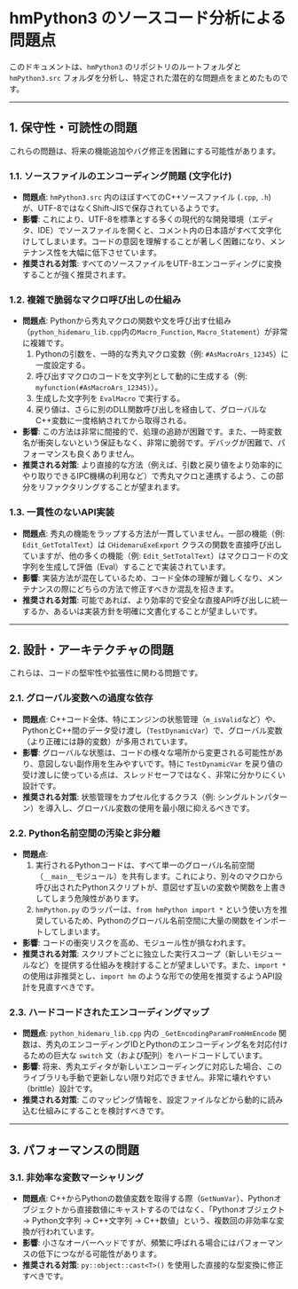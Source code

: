# hmPython3 のソースコード分析による問題点

このドキュメントは、`hmPython3` のリポジトリのルートフォルダと `hmPython3.src` フォルダを分析し、特定された潜在的な問題点をまとめたものです。

---

## 1. 保守性・可読性の問題

これらの問題は、将来の機能追加やバグ修正を困難にする可能性があります。

### 1.1. ソースファイルのエンコーディング問題 (文字化け)

- **問題点**: `hmPython3.src` 内のほぼすべてのC++ソースファイル (`.cpp`, `.h`) が、UTF-8ではなくShift-JISで保存されているようです。
- **影響**: これにより、UTF-8を標準とする多くの現代的な開発環境（エディタ、IDE）でソースファイルを開くと、コメント内の日本語がすべて文字化けしてしまいます。コードの意図を理解することが著しく困難になり、メンテナンス性を大幅に低下させています。
- **推奨される対策**: すべてのソースファイルをUTF-8エンコーディングに変換することが強く推奨されます。

### 1.2. 複雑で脆弱なマクロ呼び出しの仕組み

- **問題点**: Pythonから秀丸マクロの関数や文を呼び出す仕組み（`python_hidemaru_lib.cpp`内の`Macro_Function`, `Macro_Statement`）が非常に複雑です。
    1. Pythonの引数を、一時的な秀丸マクロ変数（例: `#AsMacroArs_12345`）に一度設定する。
    2. 呼び出すマクロのコードを文字列として動的に生成する（例: `myfunction(#AsMacroArs_12345)`）。
    3. 生成した文字列を `EvalMacro` で実行する。
    4. 戻り値は、さらに別のDLL関数呼び出しを経由して、グローバルなC++変数に一度格納されてから取得される。
- **影響**: この方法は非常に間接的で、処理の追跡が困難です。また、一時変数名が衝突しないという保証もなく、非常に脆弱です。デバッグが困難で、パフォーマンスも良くありません。
- **推奨される対策**: より直接的な方法（例えば、引数と戻り値をより効率的にやり取りできるIPC機構の利用など）で秀丸マクロと連携するよう、この部分をリファクタリングすることが望まれます。

### 1.3. 一貫性のないAPI実装

- **問題点**: 秀丸の機能をラップする方法が一貫していません。一部の機能（例: `Edit_GetTotalText`）は `CHidemaruExeExport` クラスの関数を直接呼び出していますが、他の多くの機能（例: `Edit_SetTotalText`）はマクロコードの文字列を生成して評価（Eval）することで実装されています。
- **影響**: 実装方法が混在しているため、コード全体の理解が難しくなり、メンテナンスの際にどちらの方法で修正すべきか混乱を招きます。
- **推奨される対策**: 可能であれば、より効率的で安全な直接API呼び出しに統一するか、あるいは実装方針を明確に文書化することが望ましいです。

---

## 2. 設計・アーキテクチャの問題

これらは、コードの堅牢性や拡張性に関わる問題です。

### 2.1. グローバル変数への過度な依存

- **問題点**: C++コード全体、特にエンジンの状態管理（`m_isValid`など）や、PythonとC++間のデータ受け渡し（`TestDynamicVar`）で、グローバル変数（より正確には静的変数）が多用されています。
- **影響**: グローバルな状態は、コードの様々な場所から変更される可能性があり、意図しない副作用を生みやすいです。特に `TestDynamicVar` を戻り値の受け渡しに使っている点は、スレッドセーフではなく、非常に分かりにくい設計です。
- **推奨される対策**: 状態管理をカプセル化するクラス（例: シングルトンパターン）を導入し、グローバル変数の使用を最小限に抑えるべきです。

### 2.2. Python名前空間の汚染と非分離

- **問題点**:
    1.  実行されるPythonコードは、すべて単一のグローバル名前空間（`__main__`モジュール）を共有します。これにより、別々のマクロから呼び出されたPythonスクリプトが、意図せず互いの変数や関数を上書きしてしまう危険性があります。
    2.  `hmPython.py` のラッパーは、`from hmPython import *` という使い方を推奨しているため、Pythonのグローバル名前空間に大量の関数をインポートしてしまいます。
- **影響**: コードの衝突リスクを高め、モジュール性が損なわれます。
- **推奨される対策**: スクリプトごとに独立した実行スコープ（新しいモジュールなど）を提供する仕組みを検討することが望ましいです。また、`import *` の使用は非推奨とし、`import hm` のような形での使用を推奨するようAPI設計を見直すべきです。

### 2.3. ハードコードされたエンコーディングマップ

- **問題点**: `python_hidemaru_lib.cpp` 内の `_GetEncodingParamFromHmEncode` 関数は、秀丸のエンコーディングIDとPythonのエンコーディング名を対応付けるための巨大な `switch` 文（および配列）をハードコードしています。
- **影響**: 将来、秀丸エディタが新しいエンコーディングに対応した場合、このライブラリも手動で更新しない限り対応できません。非常に壊れやすい（brittle）設計です。
- **推奨される対策**: このマッピング情報を、設定ファイルなどから動的に読み込む仕組みにすることを検討すべきです。

---

## 3. パフォーマンスの問題

### 3.1. 非効率な変数マーシャリング

- **問題点**: C++からPythonの数値変数を取得する際（`GetNumVar`）、Pythonオブジェクトから直接数値にキャストするのではなく、「Pythonオブジェクト → Python文字列 → C++文字列 → C++数値」という、複数回の非効率な変換が行われています。
- **影響**: 小さなオーバーヘッドですが、頻繁に呼ばれる場合にはパフォーマンスの低下につながる可能性があります。
- **推奨される対策**: `py::object::cast<T>()` を使用した直接的な型変換に修正すべきです。

